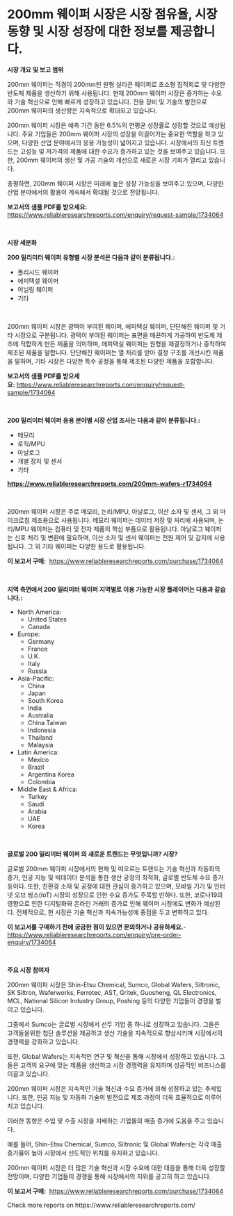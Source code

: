 <p><h1>200mm 웨이퍼 시장은 시장 점유율, 시장 동향 및 시장 성장에 대한 정보를 제공합니다.</h1></p><p><strong>시장 개요 및 보고 범위</strong></p>
<p><p>200mm 웨이퍼는 직경이 200mm인 원형 실리콘 웨이퍼로 초소형 집적회로 및 다양한 반도체 제품을 생산하기 위해 사용됩니다. 현재 200mm 웨이퍼 시장은 증가하는 수요와 기술 혁신으로 인해 빠르게 성장하고 있습니다. 전용 장비 및 기술의 발전으로 200mm 웨이퍼의 생산량은 지속적으로 확대되고 있습니다.</p><p>200mm 웨이퍼 시장은 예측 기간 동안 6.5%의 연평균 성장률로 성장할 것으로 예상됩니다. 주요 기업들은 200mm 웨이퍼 시장의 성장을 이끌어가는 중요한 역할을 하고 있으며, 다양한 산업 분야에서의 응용 가능성이 넓어지고 있습니다. 시장에서의 최신 트렌드는 고성능 및 저가격의 제품에 대한 수요가 증가하고 있는 것을 보여주고 있습니다. 또한, 200mm 웨이퍼의 생산 및 가공 기술의 개선으로 새로운 시장 기회가 열리고 있습니다.</p><p>총평하면, 200mm 웨이퍼 시장은 미래에 높은 성장 가능성을 보여주고 있으며, 다양한 산업 분야에서의 활용이 계속해서 확대될 것으로 전망됩니다.</p></p>
<p><strong>보고서의 샘플 PDF를 받으세요:</strong> <a href="https://www.reliableresearchreports.com/enquiry/request-sample/1734064">https://www.reliableresearchreports.com/enquiry/request-sample/1734064</a></p>
<p>&nbsp;</p>
<p><strong>시장 세분화</strong></p>
<p><strong>200 밀리미터 웨이퍼 유형별 시장 분석은 다음과 같이 분류됩니다.:</strong></p>
<p><ul><li>폴리시드 웨이퍼</li><li>에피택셜 웨이퍼</li><li>어닐링 웨이퍼</li><li>기타</li></ul></p>
<p>&nbsp;</p>
<p><p>200mm 웨이퍼 시장은 광택이 부여된 웨이퍼, 에피택실 웨이퍼, 단단해진 웨이퍼 및 기타 시장으로 구분됩니다. 광택이 부여된 웨이퍼는 표면을 매끈하게 가공하여 반도체 제조에 적합하게 만든 제품을 의미하며, 에피택실 웨이퍼는 원형을 재결정하거나 증착하여 제조된 제품을 말합니다. 단단해진 웨이퍼는 열 처리를 받아 결정 구조를 개선시킨 제품을 말하며, 기타 시장은 다양한 특수 공정을 통해 제조된 다양한 제품을 포함합니다.</p></p>
<p><strong>보고서의 샘플 PDF를 받으세요:</strong>&nbsp;<a href="https://www.reliableresearchreports.com/enquiry/request-sample/1734064">https://www.reliableresearchreports.com/enquiry/request-sample/1734064</a></p>
<p>&nbsp;</p>
<p><strong> 200 밀리미터 웨이퍼 응용 분야별 시장 산업 조사는 다음과 같이 분류됩니다.:</strong></p>
<p><ul><li>메모리</li><li>로직/MPU</li><li>아날로그</li><li>개별 장치 및 센서</li><li>기타</li></ul></p>
<p><strong><a href="https://www.reliableresearchreports.com/200mm-wafers-r1734064">https://www.reliableresearchreports.com/200mm-wafers-r1734064</a></strong></p>
<p>&nbsp;</p>
<p><p>200mm 웨이퍼 시장은 주로 메모리, 논리/MPU, 아날로그, 이산 소자 및 센서, 그 외 마이크로칩 제조용으로 사용됩니다. 메모리 웨이퍼는 데이터 저장 및 처리에 사용되며, 논리/MPU 웨이퍼는 컴퓨터 및 전자 제품의 핵심 부품으로 활용됩니다. 아날로그 웨이퍼는 신호 처리 및 변환에 필요하며, 이산 소자 및 센서 웨이퍼는 전원 제어 및 감지에 사용됩니다. 그 외 기타 웨이퍼는 다양한 용도로 활용됩니다.</p></p>
<p><strong>이 보고서 구매:</strong>&nbsp; <a href="https://www.reliableresearchreports.com/purchase/1734064">https://www.reliableresearchreports.com/purchase/1734064</a></p>
<p>&nbsp;</p>
<p><strong>지역 측면에서 200 밀리미터 웨이퍼 지역별로 이용 가능한 시장 플레이어는 다음과 같습니다.:</strong></p>
<p><ul>
    <li>
        North America:
        <ul>
            <li>United States</li>
            <li>Canada</li>
        </ul>
    </li>
    <li>
        Europe:
        <ul>
            <li>Germany</li>
            <li>France</li>
            <li>U.K.</li>
            <li>Italy</li>
            <li>Russia</li>
        </ul>
    </li>
    <li>
        Asia-Pacific:
        <ul>
            <li>China</li>
            <li>Japan</li>
            <li>South Korea</li>
            <li>India</li>
            <li>Australia</li>
            <li>China Taiwan</li>
            <li>Indonesia</li>
            <li>Thailand</li>
            <li>Malaysia</li>
        </ul>
    </li>
    <li>
        Latin America:
        <ul>
            <li>Mexico</li>
            <li>Brazil</li>
            <li>Argentina Korea</li>
            <li>Colombia</li>
        </ul>
    </li>
    <li>
        Middle East & Africa:
        <ul>
            <li>Turkey</li>
            <li>Saudi</li>
            <li>Arabia</li>
            <li>UAE</li>
            <li>Korea</li>
        </ul>
    </li>
    </ul></p>
<p>&nbsp;</p>
<p><strong>글로벌 200 밀리미터 웨이퍼 의 새로운 트렌드는 무엇입니까? 시장?</strong></p>
<p><p>글로벌 200mm 웨이퍼 시장에서의 현재 및 떠오르는 트렌드는 기술 혁신과 자동화의 증가, 인공 지능 및 빅데이터 분석을 통한 생산 공정의 최적화, 글로벌 반도체 수요 증가 등이다. 또한, 친환경 소재 및 공정에 대한 관심이 증가하고 있으며, 모바일 기기 및 인터넷 오브 씽스(IoT) 시장의 성장으로 인한 수요 증가도 주목할 만하다. 또한, 코로나19의 영향으로 인한 디지털화와 온라인 거래의 증가로 인해 웨이퍼 시장에도 변화가 예상된다. 전체적으로, 현 시장은 기술 혁신과 지속가능성에 중점을 두고 변화하고 있다.</p></p>
<p><strong>이 보고서를 구매하기 전에 궁금한 점이 있으면 문의하거나 공유하세요.</strong>- <a href="https://www.reliableresearchreports.com/enquiry/pre-order-enquiry/1734064">https://www.reliableresearchreports.com/enquiry/pre-order-enquiry/1734064</a></p>
<p>&nbsp;</p>
<p><strong>주요 시장 참여자</strong></p>
<p><p>200mm 웨이퍼 시장은 Shin-Etsu Chemical, Sumco, Global Wafers, Siltronic, SK Siltron, Waferworks, Ferrotec, AST, Gritek, Guosheng, QL Electronics, MCL, National Silicon Industry Group, Poshing 등의 다양한 기업들이 경쟁을 벌이고 있습니다. </p><p>그중에서 Sumco는 글로벌 시장에서 선두 기업 중 하나로 성장하고 있습니다. 그들은 고객들을위한 첨단 솔루션을 제공하고 생산 기술을 지속적으로 향상시키며 시장에서의 경쟁력을 강화하고 있습니다. </p><p>또한, Global Wafers는 지속적인 연구 및 혁신을 통해 시장에서 성장하고 있습니다. 그들은 고객의 요구에 맞는 제품을 생산하고 시장 경쟁력을 유지하며 성공적인 비즈니스를 이끌고 있습니다. </p><p>200mm 웨이퍼 시장은 지속적인 기술 혁신과 수요 증가에 의해 성장하고 있는 추세입니다. 또한, 인공 지능 및 자동화 기술의 발전으로 제조 과정이 더욱 효율적으로 이루어지고 있습니다. </p><p>이러한 동향은 수입 및 수출 시장을 지배하는 기업들의 매출 증가에 도움을 주고 있습니다. </p><p>예를 들어, Shin-Etsu Chemical, Sumco, Siltronic 및 Global Wafers는 각각 매출 증가율이 높아 시장에서 선도적인 위치를 유지하고 있습니다. </p><p>200mm 웨이퍼 시장은 더 많은 기술 혁신과 시장 수요에 대한 대응을 통해 더욱 성장할 전망이며, 다양한 기업들이 경쟁을 통해 시장에서의 지위를 공고히 하고 있습니다.</p></p>
<p><strong>이 보고서 구매:</strong>&nbsp;&nbsp;<a href="https://www.reliableresearchreports.com/purchase/1734064">https://www.reliableresearchreports.com/purchase/1734064</a></p>
<p>Check more reports on https://www.reliableresearchreports.com/</p>